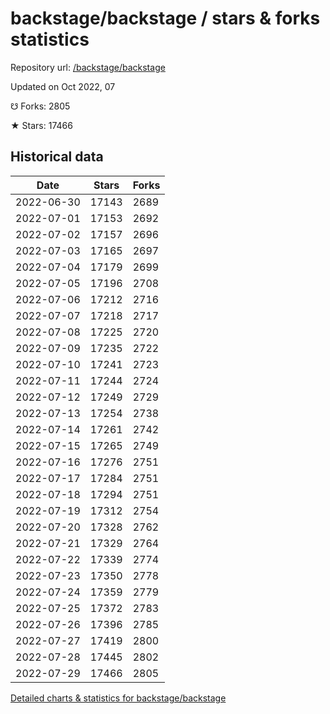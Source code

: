 # backstage/backstage / stars & forks statistics

Repository url: [/backstage/backstage](https://github.com/backstage/backstage)

Updated on Oct 2022, 07

☋ Forks: 2805

★ Stars: 17466

## Historical data
| Date | Stars | Forks |
|------|-------|-------|
| 2022-06-30 | 17143 | 2689 | 
| 2022-07-01 | 17153 | 2692 | 
| 2022-07-02 | 17157 | 2696 | 
| 2022-07-03 | 17165 | 2697 | 
| 2022-07-04 | 17179 | 2699 | 
| 2022-07-05 | 17196 | 2708 | 
| 2022-07-06 | 17212 | 2716 | 
| 2022-07-07 | 17218 | 2717 | 
| 2022-07-08 | 17225 | 2720 | 
| 2022-07-09 | 17235 | 2722 | 
| 2022-07-10 | 17241 | 2723 | 
| 2022-07-11 | 17244 | 2724 | 
| 2022-07-12 | 17249 | 2729 | 
| 2022-07-13 | 17254 | 2738 | 
| 2022-07-14 | 17261 | 2742 | 
| 2022-07-15 | 17265 | 2749 | 
| 2022-07-16 | 17276 | 2751 | 
| 2022-07-17 | 17284 | 2751 | 
| 2022-07-18 | 17294 | 2751 | 
| 2022-07-19 | 17312 | 2754 | 
| 2022-07-20 | 17328 | 2762 | 
| 2022-07-21 | 17329 | 2764 | 
| 2022-07-22 | 17339 | 2774 | 
| 2022-07-23 | 17350 | 2778 | 
| 2022-07-24 | 17359 | 2779 | 
| 2022-07-25 | 17372 | 2783 | 
| 2022-07-26 | 17396 | 2785 | 
| 2022-07-27 | 17419 | 2800 | 
| 2022-07-28 | 17445 | 2802 | 
| 2022-07-29 | 17466 | 2805 | 


[Detailed charts & statistics for backstage/backstage](https://reviewgithub.com/rep/backstage/backstage)
